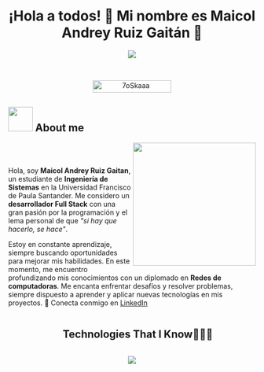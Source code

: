 <h1 align="center">¡Hola a todos! 👋 Mi nombre es Maicol Andrey Ruiz Gaitán 🚀</h1>
<p align="center">
<img src="https://readme-typing-svg.herokuapp.com?font=Fira+Code&pause=1000&color=F75023&width=600&height=50&lines=Estudiante+de+Ingenier%C3%ADa+de+Sistemas;Desarrollador+Full+Stack;Apasionado+por+la+programaci%C3%B3n;Siempre+listo+para+aprender+cosas+nuevas">
</p>


<br>

<p align="center"> 
	<img src="https://komarev.com/ghpvc/?username=7oSkaaa&label=Profile%20views&color=0047AB&style=plastic?" alt="7oSkaaa" height=25px, width=160px/> 
	<!---
		<a href = "https://commits.top/egypt.html" target="_blank">
			<img src="https://aktive.tk/egypt/7oSkaaa?color=red" alt="Most Active Users" target="_blank" height=25px, width=250px/> 
		</a>
	-->
</p>

	
## <picture><img src = "https://github.com/7oSkaaa/7oSkaaa/blob/main/Images/about_me.gif?raw=true" width = 50px></picture> About me

<picture> <img align="right" src="https://github.com/7oSkaaa/7oSkaaa/blob/main/Images/Right_Side.gif?raw=true" width = 250px></picture>

<br><br>

Hola, soy **Maicol Andrey Ruiz Gaitan**, un estudiante de **Ingeniería de Sistemas** en la Universidad Francisco de Paula Santander. Me considero un **desarrollador Full Stack** con una gran pasión por la programación y el lema personal de que *"si hay que hacerlo, se hace"*.

Estoy en constante aprendizaje, siempre buscando oportunidades para mejorar mis habilidades. En este momento, me encuentro profundizando mis conocimientos con un diplomado en **Redes de computadoras**. Me encanta enfrentar desafíos y resolver problemas, siempre dispuesto a aprender y aplicar nuevas tecnologías en mis proyectos.
🔗 Conecta conmigo en [LinkedIn](https://www.linkedin.com/in/maicol-andrey-ruiz-gaitan-a2025436b/)
<br>



<div id="user-content-toc">
  <ul align="center">
    <summary><h2 style="display: inline-block">Technologies That I Know👨🏻‍💻</h2></summary>
  </ul>
</div>
<!--tech stack icons-->
<p align="center">
  <a href="https://skillicons.dev">
    <img src="https://skillicons.dev/icons?i=git,aws,css,angular,docker,postgres,figma,firebase,github,html,java,js,mysql,nodejs,postman,spring,tailwind,ts,vscode&perline=14" />
  </a>
</p>

<br> 

  


	
